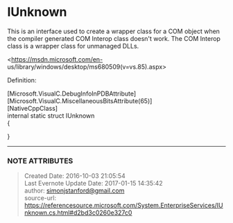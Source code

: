 # IUnknown

This is an interface used to create a wrapper class for a COM object when the
compiler generated COM Interop class doesn't work. The COM Interop class is a
wrapper class for unmanaged DLLs.

  

<https://msdn.microsoft.com/en-
us/library/windows/desktop/ms680509(v=vs.85).aspx>

  

Definition:

  

[Microsoft.VisualC.DebugInfoInPDBAttribute]  
[Microsoft.VisualC.MiscellaneousBitsAttribute(65)]  
[NativeCppClass]  
internal static struct IUnknown  
{

}

  


---
### NOTE ATTRIBUTES
>Created Date: 2016-10-03 21:05:54  
>Last Evernote Update Date: 2017-01-15 14:35:42  
>author: simonjstanford@gmail.com  
>source-url: https://referencesource.microsoft.com/System.EnterpriseServices/IUnknown.cs.html#d2bd3c0260e327c0  